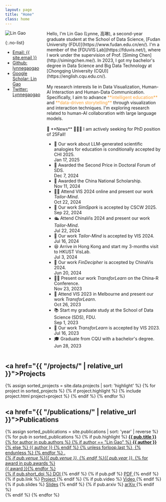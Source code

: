 ```yaml
---
layout: page
title: "Home"
class: home
---
```


<div class="columns" markdown="1">

<div class="me" markdown="1">
<picture>
  <source srcset='/images/lynnegao.jpg' type='image/jpeg' />
  <img
    src='/images/lynnegao.jpg'
    alt='Lin Gao'>
</picture>

{:.no-list}

- <a href="mailto:{{ site.email }}"><i class="fas fa-envelope"></i> Email: {{ site.email }}</a>
- <a href="https://github.com/lynnegaogao"><i class="fab fa-github" aria-hidden="true"></i> Github: lynnegaogao</a>
- <a href="https://scholar.google.com/citations?user=9VqrBe0AAAAJ"><i class="fas fa-fw fa-graduation-cap" aria-hidden="true"></i> Google Scholar: Lin Gao</a>
- <a href="https://twitter.com/Lynnegaogao"><i class="fab fa-twitter" aria-hidden="true"></i> Twitter: Lynnegaogao</a>
</div>

<!--<div class="content" markdown="1">-->
<div class="intro" markdown="1">
Hello, I'm Lin Gao (Lynne, 高琳), a second-year graduate student at the School of Data Science, [Fudan University (FDU)](https://www.fudan.edu.cn/en/). I'm a member of the [FDUVIS Lab](https://fduvis.net/), where I work under the supervision of Prof. [Siming Chen](http://simingchen.me/). In 2023, I got my bachelor's degree in Data Science and Big Data Technology at [Chongqing University (CQU)](https://english.cqu.edu.cn/).
<!--In 2023, I graduated from [Chongqing University (CQU)](https://english.cqu.edu.cn/) with a bachelor's degree in Data Science and Big Data Technology, where I was advised by Prof. [Haibo Hu](http://www.cse.cqu.edu.cn/info/2030/2497.htm) and was part of the [CQU-VIVA Lab](http://www.cquviva.cn/).-->
<br><br>
My research interests lie in Data Visualization, Human-AI Interaction and Human-Data Communication. Specifically, I aim to advance <span style="color: #F59E35;">**intelligent education**</span> and <span style="color: #F59E35;">**data-driven storytelling**</span> through visualization and interaction techniques. I'm exploring research related to human-AI collaboration with large language models.
<br><br>
📢 **News**  
<span class="bounce">🙋🏻‍♀️ I am actively seeking for PhD position of 25Fall!</span>
<div class="news" markdown="1">
<div class="news-content">
<ul>
<li>
    <div class="news-item">
      <div class="news-content">
       🎉 Our work about LLM-generated scientific analogies for education is conditionally accepted by CHI 2025.
      </div>
      <time class="news-date">Jan 17, 2025</time>
    </div>
</li> 
<li>
    <div class="news-item">
      <div class="news-content">
       🥳 Awarded the Second Price in Doctoral Forum of SDS.
      </div>
      <time class="news-date">Dec 7, 2024</time>
    </div>
</li> 
<li>
    <div class="news-item">
      <div class="news-content">
       🥳 Awarded the China National Scholarship.
      </div>
      <time class="news-date">Nov 11, 2024</time>
    </div>
</li> 
<li>
    <div class="news-item">
      <div class="news-content">
       👩‍💻 Attend VIS 2024 online and present our work <i>Tailor-Mind</i>.
      </div>
      <time class="news-date">Oct 22, 2024</time>
    </div>
</li>
<li>
    <div class="news-item">
      <div class="news-content">
       🎉 Our work <i>SimSpark</i> is accepted by CSCW 2025.
      </div>
      <time class="news-date">Sep 22, 2024</time>
    </div>
  </li>
<li>
    <div class="news-item">
      <div class="news-content">
       🛳️ Attend ChinaVis 2024 and present our work <i>Tailor-Mind</i>.
      </div>
      <time class="news-date">Jul 22, 2024</time>
    </div>
  </li>
  <li>
    <div class="news-item">
      <div class="news-content">
       🎉 Our work <i>Tailor-Mind</i> is accepted by VIS 2024.
      </div>
      <time class="news-date">Jul 16, 2024</time>
    </div>
  </li>
  <li>
    <div class="news-item">
      <div class="news-content">
        😆 Arrive in Hong Kong and start my 3-months visit to <a href="http://vis.cse.ust.hk/" style="color: inherit; text-decoration: none;">HKUST VisLab</a>.
      </div>
      <time class="news-date">Jul 3, 2024</time>
    </div>
  </li>
  <li>
    <div class="news-item">
      <div class="news-content">
        🎉 Our work <i>FinDecipher</i> is accepted by ChinaVis 2024.
      </div>
      <time class="news-date">Jun 20, 2024</time>
    </div>
  </li>
   <li>
    <div class="news-item">
      <div class="news-content">
        👩‍💻 Present our work <i>TransforLearn</i> on the China-R Conference.
      </div>
      <time class="news-date">Nov 23, 2023</time>
    </div>
  </li>
  <li>
    <div class="news-item">
      <div class="news-content">
      🦘 Attend VIS 2023 in Melbourne and present our work <i>TransforLearn</i>.
      </div>
      <time class="news-date">Oct 26, 2023</time>
    </div>
  </li>
  <li>
    <div class="news-item">
      <div class="news-content">
      📚 Start my graduate study at the School of Data Science (SDS), FDU.
      </div>
      <time class="news-date">Sep 1, 2023</time>
    </div>
  </li>
  <li>
    <div class="news-item">
      <div class="news-content">
      🎉 Our work <i>TransforLearn</i> is accepted by VIS 2023.
      </div>
      <time class="news-date">Jul 16, 2023</time>
    </div>
  </li>
  <li>
    <div class="news-item">
      <div class="news-content">
      🎓 Graduate from CQU with a bachelor's degree.
      </div>
      <time class="news-date">Jun 28, 2023</time>
    </div>
  </li>
</ul>
</div>
</div>

</div>

<!--<div class="news" markdown="1">
## News

<ul>
  <li>
    <div class="news-item">
      <div class="news-content">
        Received the Best Paper Award at the XYZ Conference.
      </div>
      <time class="news-date">2024-07-01</time>
    </div>
  </li>
  <li>
    <div class="news-item">
      <div class="news-content">
        Presented at the ABC Workshop on Visual Analytics.
      </div>
      <time class="news-date">2024-06-15</time>
    </div>
  </li>
  <li>
    <div class="news-item">
      <div class="news-content">
        Started a new research project on intelligent education.
      </div>
      <time class="news-date">2024-05-20</time>
    </div>
  </li>
</ul>
</div>-->

<!--</div>-->

</div>

## <a href="{{ "/projects/" | relative_url }}">Projects</a>

<div class="featured-projects">
  {% assign sorted_projects = site.data.projects | sort: 'highlight' %}
  {% for project in sorted_projects %}
    {% if project.highlight %}
      {% include project.html project=project %}
    {% endif %}
  {% endfor %}
</div>

<!--<a href="{{ "/projects/" | relative_url }}" class="button">
  <i class="fas fa-chevron-circle-right"></i>
  Show More Projects
</a>-->

## <a href="{{ "/publications/" | relative_url }}">Publications</a>

<div class="featured-publications">
  {% assign sorted_publications = site.publications | sort: 'year' | reverse %}
  {% for pub in sorted_publications %}
    {% if pub.highlight %}
      <a href="{{ pub.pdf }}" class="publication">
        <strong>{{ pub.title }}</strong>
        <br>
        <span class="authors">
          {% for author in pub.authors %}
            {% if author == "Lin Gao" %}
              <strong style="text-decoration: underline;">{{ author }}</strong>
            {% else %}
            {{ author }}
          {% endif %}
          {% unless forloop.last %}, {% endunless %}
          {% endfor %}
        </span>.
        <br>
        <i>{% if pub.venue %}{{ pub.venue }}, {% endif %}{{ pub.year }}</i>.
        {% for award in pub.awards %}<br/><span class="award"><i class="fas fa-{% if award == "Best Paper Award" %}trophy{% else %}award{% endif %}" aria-hidden="true"></i> {{ award }}</span>{% endfor %}
        <div class="extra-links">
          {% if pub.short_doi %}
            <a href="http://doi.org/{{ pub.short_doi }}">
              <i class="fas fa-book" aria-hidden="true"></i> DOI
            </a>
          {% endif %}
          <!-- PDF 图标 -->
          {% if pub.pdf %}
            <a href="{{ pub.pdf }}" class="icon-link">
              <i class="far fa-file-pdf" aria-hidden="true"></i> PDF
            </a>
          {% endif %}
          <!-- 项目网站图标 -->
          {% if pub.link %}
            <a href="{{ pub.link }}" class="icon-link">
              <i class="fas fa-link" aria-hidden="true"></i> Project
            </a>
          {% endif %}
          <!-- 视频图标 -->
          {% if pub.video %}
            <a href="{{ pub.video }}" class="icon-link">
              <i class="fas fa-video" aria-hidden="true"></i> Video
            </a>
          {% endif %}
          {% if pub.slides %}
            <a href="{{ project.slides }}"><i class="fas fa-file-powerpoint" aria-hidden="true"></i> Slides</a>
          {% endif %}
          {% if pub.arxiv %}
      <a href="{{ pub.arxiv }}">
        <i class="fas fa-archive" aria-hidden="true"></i> arXiv
      </a>
      {% endif %}
        </div>
      </a>
    {% endif %}
  {% endfor %}
</div>

<!--<a href="{{ "/publications/" | relative_url }}" class="button">
  <i class="fas fa-chevron-circle-right"></i>
  Show All Publications
</a>-->
